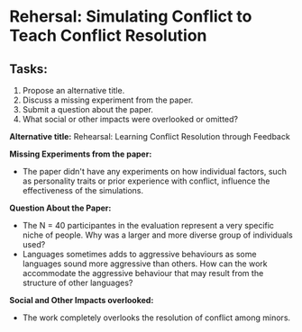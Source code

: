 # Rehersal: Simulating Conflict to Teach Conflict Resolution

## Tasks: 

1. Propose an alternative title.
2. Discuss a missing experiment from the paper.
3. Submit a question about the paper.
4. What social or other impacts were overlooked or omitted?



**Alternative title:** Rehearsal: Learning Conflict Resolution through Feedback


**Missing Experiments from the paper:**
- The paper didn't have any experiments on how individual factors, such as personality traits or prior experience with conflict, influence the effectiveness of the simulations.

**Question About the Paper:**
- The N = 40 participantes in the evaluation represent a very specific niche of people. Why was a larger and more diverse group of individuals used?
- Languages sometimes adds to aggressive behaviours as some languages sound more aggressive than others. How can the work accommodate the aggressive behaviour that may result from the structure of other languages?

**Social and Other Impacts overlooked:** 
- The work completely overlooks the resolution of conflict among minors.